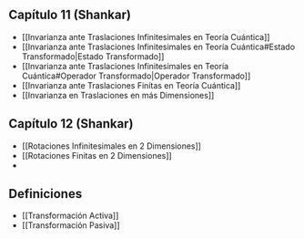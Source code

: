 ## Capítulo 11 (Shankar)
- [[Invarianza ante Traslaciones Infinitesimales en Teoría Cuántica]]
- [[Invarianza ante Traslaciones Infinitesimales en Teoría Cuántica#Estado Transformado|Estado Transformado]]
- [[Invarianza ante Traslaciones Infinitesimales en Teoría Cuántica#Operador Transformado|Operador Transformado]]
- [[Invarianza ante Traslaciones Finítas en Teoría Cuántica]]
- [[Invarianza en Traslaciones en más Dimensiones]] 

## Capítulo 12 (Shankar)
- [[Rotaciones Infinitesimales en 2 Dimensiones]]
- [[Rotaciones Finitas en 2 Dimensiones]]
- 

## Definiciones
- [[Transformación Activa]]
- [[Transformación Pasiva]]
